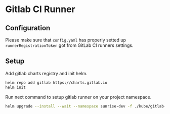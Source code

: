 # Gitlab CI Runner

## Configuration

Please make sure that `config.yaml` has properly setted up `runnerRegistrationToken` got from GitLab CI runners settings.

## Setup

Add gitlab charts registry and init helm.

```bash
helm repo add gitlab https://charts.gitlab.io
helm init
```

Run next command to setup gitlab runner on your project namespace.

```bash
helm upgrade --install --wait --namespace sunrise-dev -f ./kube/gitlab-runner/config.yaml sunrise-dev-gitlab-runner gitlab/gitlab-runner
```
